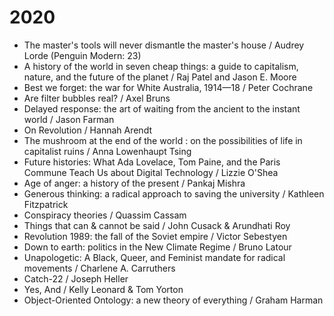 # 2020

* The master's tools will never dismantle the master's house / Audrey Lorde (Penguin Modern: 23)
* A history of the world in seven cheap things: a guide to capitalism, nature, and the future of the planet / Raj Patel and Jason E. Moore
* Best we forget: the war for White Australia, 1914—18 / Peter Cochrane
* Are filter bubbles real? / Axel Bruns
* Delayed response: the art of waiting from the ancient to the instant world / Jason Farman
* On Revolution / Hannah Arendt
* The mushroom at the end of the world : on the possibilities of life in capitalist ruins / Anna Lowenhaupt Tsing
* Future histories: What Ada Lovelace, Tom Paine, and the Paris Commune Teach Us about Digital Technology / Lizzie O'Shea
* Age of anger: a history of the present / Pankaj Mishra
* Generous thinking: a radical approach to saving the university / Kathleen Fitzpatrick
* Conspiracy theories / Quassim Cassam
* Things that can & cannot be said / John Cusack & Arundhati Roy
* Revolution 1989: the fall of the Soviet empire / Victor Sebestyen
* Down to earth: politics in the New Climate Regime / Bruno Latour
* Unapologetic: A Black, Queer, and Feminist mandate for radical movements / Charlene A. Carruthers
* Catch-22 / Joseph Heller
* Yes, And / Kelly Leonard & Tom Yorton
* Object-Oriented Ontology: a new theory of everything / Graham Harman
